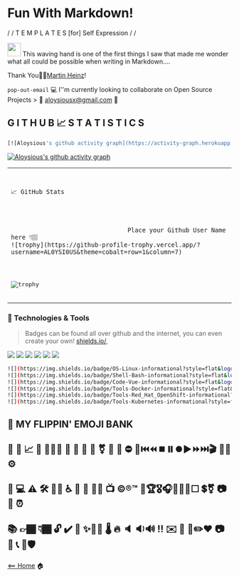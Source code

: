 # Fun With Markdown!

/ /  T E M P L A T E S   [for] Self Expression / /

<img src="https://raw.githubusercontent.com/MartinHeinz/MartinHeinz/master/wave.gif" width="30px"> This waving hand is one of the first things I saw that made me wonder what all  could be possible when writing in Markdown....

Thank You🙏🏾[Martin Heinz](https://github.com/MartinHeinz)!

`pop-out-email` :computer: I''m currently looking to collaborate on Open Source Projects > :email: [aloysiousx@gmail.com](mailto:aloysiousx@gmail.com) :email:

## G I T H U B 📈 S T A T I S T I C S

````sh
[![Aloysious's github activity graph](https://activity-graph.herokuapp.com/graph?username=AL0YSI0US&theme=redical)](https://github.com/AL0YSI0US/github-readme-activity-graph)
````

[![Aloysious's github activity graph](https://activity-graph.herokuapp.com/graph?username=AL0YSI0US&theme=redical)](https://github.com/AL0YSI0US/github-readme-activity-graph)

<table><tr><td>
<pre>

````
📈 GitHub Stats 




                                Place your Github User Name here 👇🏽
![trophy](https://github-profile-trophy.vercel.app/?username=AL0YSI0US&theme=cobalt=row=1&column=7)
                                                      
````

![trophy](https://github-profile-trophy.vercel.app/?username=AL0YSI0US&theme=cobalt=row=1&column=7)
</pre>
</td></tr></table>

### 🔧 Technologies & Tools

> Badges can be found all over github and the internet, you can even create your own! [shields.io/](https://shields.io/),

![](https://img.shields.io/badge/OS-Linux-informational?style=flat&logo=linux&logoColor=white&color=2bbc8a) ![](https://img.shields.io/badge/Shell-Bash-informational?style=flat&logo=gnu-bash&logoColor=white&color=2bbc8a)  ![](https://img.shields.io/badge/Code-Vue-informational?style=flat&logo=vue.js&logoColor=white&color=2bbc8a) ![](https://img.shields.io/badge/Tools-Docker-informational?style=flat&logo=docker&logoColor=white&color=2bbc8a) ![](https://img.shields.io/badge/Tools-Red_Hat_OpenShift-informational?style=flat&logo=red-hat-open-shift&logoColor=white&color=2bbc8a) ![](https://img.shields.io/badge/Tools-Kubernetes-informational?style=flat&logo=kubernetes&logoColor=white&color=2bbc8a)

````sh
![](https://img.shields.io/badge/OS-Linux-informational?style=flat&logo=linux&logoColor=white&color=2bbc8a) 
![](https://img.shields.io/badge/Shell-Bash-informational?style=flat&logo=gnu-bash&logoColor=white&color=2bbc8a) 
![](https://img.shields.io/badge/Code-Vue-informational?style=flat&logo=vue.js&logoColor=white&color=2bbc8a) 
![](https://img.shields.io/badge/Tools-Docker-informational?style=flat&logo=docker&logoColor=white&color=2bbc8a) 
![](https://img.shields.io/badge/Tools-Red_Hat_OpenShift-informational?style=flat&logo=red-hat-open-shift&logoColor=white&color=2bbc8a) 
![](https://img.shields.io/badge/Tools-Kubernetes-informational?style=flat&logo=kubernetes&logoColor=white&color=2bbc8a)
````



## 🦄 MY FLIPPIN' EMOJI BANK 

💯 🤣 📈 🔘 🚶🏿‍♂️ 🚀 🕺 🚧 💾  ⚧ 💌 🎵 ⛔ 🎦⏮️⏪⏹️⏸️⏺️▶️⏩⏭️🎬 🤝🏼 ⚙️
-

💼 💻 ⚠️ 🛠️ ✊🏾 ♿  📁 💎 🏳️‍🌈 📺 ©️®️™️ 🥇🏆🎖️🎧🎹🧩🎯☐ 💲⚧  📷 💬 ⏰  
-

📚 👉🏾 👇🏾  🔓 ✔️ 🎨 ✨✊🏿 🌡️ 🔥 🔈 🔉🔊 ‼️ ✉️ 🌟 🔧✏️❤️ 📷 🌈 📞 📌🛡️ 
-






[<== Home](README.md) 🏠
